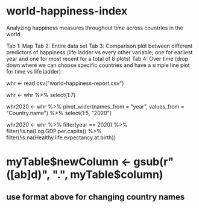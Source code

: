 # world-happiness-index

Analyzing happiness measures throughout time across countries in the world


Tab 1: Map
Tab 2: Entire data set
Tab 3: Comparison plot between different predictors of happiness (life ladder vs every other variable; one for earliest year and one for most recent for a total of 8 plots)
Tab 4: Over time (drop down where we can choose specific countries and have a simple line plot for time vs life ladder)


whr <- read.csv("world-happiness-report.csv")

whr <- whr %>%
  select(1:7)

whr2020 <- whr %>%
  pivot_wider(names_from = "year", values_from = "Country.name") %>%
  select(1:5, "2020")

whr2020 <- whr %>%
  filter(year == 2020) %>%
  filter(!is.na(Log.GDP.per.capita)) %>%
  filter(!is.na(Healthy.life.expectancy.at.birth))
  

  

# myTable$newColumn <- gsub(r"([ab]d)", ".", myTable$column)
## use format above for changing country names 


